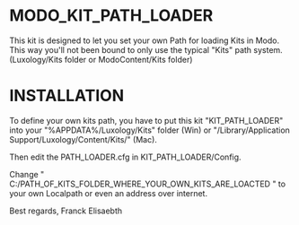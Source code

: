 # MODO_KIT_PATH_LOADER
This kit is designed to let you set your own Path for loading Kits in Modo.
This way you'll not been bound to only use the typical "Kits" path system.
(Luxology/Kits folder or ModoContent/Kits folder)

# INSTALLATION
To define your own kits path, you have to put this kit "KIT_PATH_LOADER" into your "%APPDATA%/Luxology/Kits" folder (Win) or "/Library/Application Support/Luxology/Content/Kits/" (Mac).

Then edit the PATH_LOADER.cfg in KIT_PATH_LOADER/Config.

Change " C:/PATH_OF_KITS_FOLDER_WHERE_YOUR_OWN_KITS_ARE_LOACTED " to your own Localpath or even an address over internet.

Best regards,
Franck Elisaebth